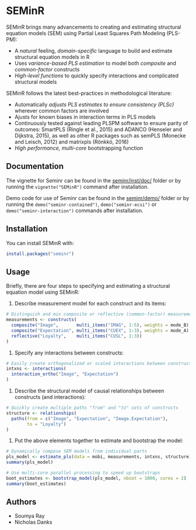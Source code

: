 
<!-- README.md is generated from README.Rmd. Please edit that file -->
SEMinR
======

SEMinR brings many advancements to creating and estimating structural equation models (SEM) using Partial Least Squares Path Modeling (PLS-PM):

-   A *natural* feeling, *domain-specific* language to build and estimate structural equation models in R
-   Uses *variance-based PLS estimation* to model both *composite* and *common-factor* constructs
-   *High-level functions* to quickly specify interactions and complicated structural models

SEMinR follows the latest best-practices in methodological literature:

-   Automatically *adjusts PLS estimates to ensure consistency (PLSc)* wherever common factors are involved
-   Ajusts for known biases in interaction terms in PLS models
-   Continuously tested against leading PLSPM software to ensure parity of outcomes: SmartPLS (Ringle et al., 2015) and ADANCO (Henseler and Dijkstra, 2015), as well as other R packages such as semPLS (Monecke and Leisch, 2012) and matrixpls (Rönkkö, 2016)
-   *High performance, multi-core* bootstrapping function

Documentation
-------------

The vignette for Seminr can be found in the [seminr/inst/doc/](https://github.com/ISS-Analytics/seminr/blob/master/inst/doc/SEMinR.html) folder or by running the `vignette("SEMinR")` command after installation.

Demo code for use of Seminr can be found in the [seminr/demo/](https://github.com/ISS-Analytics/seminr/tree/master/demo) folder or by running the `demo("seminr-contained")`, `demo("seminr-ecsi")` or `demo("seminr-interaction")` commands after installation.

Installation
------------

You can install SEMinR with:

``` r
install.packages("seminr")
```

Usage
-----

Briefly, there are four steps to specifying and estimating a structural equation model using SEMinR:

1.  Describe measurement model for each construct and its items:

``` r
# Distinguish and mix composite or reflective (common-factor) measurement models
measurements <- constructs(
  composite("Image",       multi_items("IMAG", 1:5), weights = mode_B),
  composite("Expectation", multi_items("CUEX", 1:3), weights = mode_A),
  reflective("Loyalty",    multi_items("CUSL", 1:3))
)
```

1.  Specify any interactions between constructs:

``` r
# Easily create orthogonalized or scaled interactions between constructs
intxns <- interactions(
  interaction_ortho("Image", "Expectation")
)
```

1.  Describe the structural model of causal relationships between constructs (and interactions):

``` r
# Quickly create multiple paths "from" and "to" sets of constructs
structure <- relationships(
  paths(from = c("Image", "Expectation", "Image.Expectation"), 
        to = "Loyalty")
)
```

1.  Put the above elements together to estimate and bootstrap the model:

``` r
# Dynamically compose SEM models from individual parts
pls_model <- estimate_pls(data = mobi, measurements, intxns, structure)
summary(pls_model)

# Use multi-core parallel processing to speed up bootstraps
boot_estimates <- bootstrap_model(pls_model, nboot = 1000, cores = 2)
summary(boot_estimates)
```

Authors
-------

-   Soumya Ray
-   Nicholas Danks
